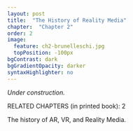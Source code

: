 ```yaml
---
layout: post
title:  "The History of Reality Media"
chapter:  "Chapter 2"
order: 2
image:
  feature: ch2-brunelleschi.jpg
  topPosition: -100px
bgContrast: dark
bgGradientOpacity: darker
syntaxHighlighter: no
---
```


_Under construction._

RELATED CHAPTERS (in printed book): 2



The history of AR, VR, and Reality Media.